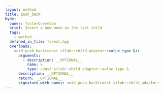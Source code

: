 ```yaml
---
layout: method
title: push_back
hyde:
  owner: fosterbrereton
  brief: Insert a new node as the last child
  tags:
    - method
  defined_in_file: forest.hpp
  overloads:
    void push_back(const stlab::child_adaptor::value_type &):
      arguments:
        - description: __OPTIONAL__
          name: x
          type: const stlab::child_adaptor::value_type &
      description: __OPTIONAL__
      return: __OPTIONAL__
      signature_with_names: void push_back(const stlab::child_adaptor::value_type & x)
---
```

